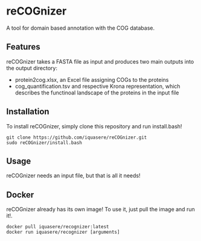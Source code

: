 # reCOGnizer

A tool for domain based annotation with the COG database.

## Features

reCOGnizer takes a FASTA file as input and produces two main outputs into the output directory:
* protein2cog.xlsx, an Excel file assigning COGs to the proteins
* cog_quantification.tsv and respective Krona representation, which describes the functinoal landscape of the proteins in the input file

## Installation

To install reCOGnizer, simply clone this repository and run install.bash!
```
git clone https://github.com/iquasere/reCOGnizer.git
sudo reCOGnizer/install.bash
```

## Usage

reCOGnizer needs an input file, but that is all it needs!

## Docker

reCOGnizer already has its own image! To use it, just pull the image and run it!.
```
docker pull iquasere/recognizer:latest
docker run iquasere/recognizer [arguments]
```